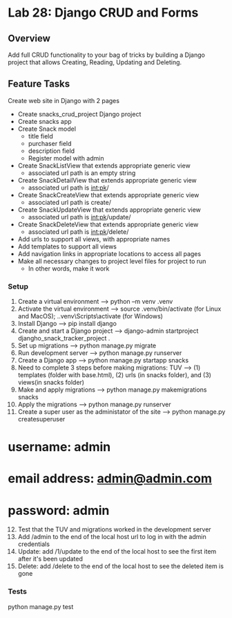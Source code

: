 # Lab 28: Django CRUD and Forms

## Overview

Add full CRUD functionality to your bag of tricks by building a Django project that allows Creating, Reading, Updating and Deleting.

## Feature Tasks

Create web site in Django with 2 pages

- Create snacks_crud_project Django project
- Create snacks app
- Create Snack model
  - title field
  - purchaser field
  - description field
  - Register model with admin
- Create SnackListView that extends appropriate generic view
  - associated url path is an empty string
- Create SnackDetailView that extends appropriate generic view
  - associated url path is <int:pk>/
- Create SnackCreateView that extends appropriate generic view
  - associated url path is create/
- Create SnackUpdateView that extends appropriate generic view
  - associated url path is <int:pk>/update/
- Create SnackDeleteView that extends appropriate generic view
  - associated url path is <int:pk>/delete/
- Add urls to support all views, with appropriate names
- Add templates to support all views
- Add navigation links in appropriate locations to access all pages
- Make all necessary changes to project level files for project to run
  - In other words, make it work

### Setup

1. Create a virtual environment --> python –m venv .venv
2. Activate the virtual environment --> source .venv/bin/activate (for Linux and MacOS); .\.venv\Scripts\activate (for Windows)
3. Install Django --> pip install django
4. Create and start a Django project --> django-admin startproject djangho_snack_tracker_project .
5. Set up migrations --> python manage.py migrate
6. Run development server --> python manage.py runserver
7. Create a Django app --> python manage.py startapp snacks
8. Need to complete 3 steps before making migrations: TUV --> (1) templates (folder with base.html), (2) urls (in snacks folder), and (3) views(in snacks folder)
9. Make and apply migrations --> python manage.py makemigrations snacks
10. Apply the migrations --> python manage.py runserver
11. Create a super user as the administator of the site --> python manage.py createsuperuser
# username: admin
# email address: admin@admin.com
# password: admin
12. Test that the TUV and migrations worked in the development server
13. Add /admin to the end of the local host url to log in with the admin credentials
14. Update: add /1/update to the end of the local host to see the first item after it's been updated
15. Delete: add /delete to the end of the local host to see the deleted item is gone

### Tests

python manage.py test

